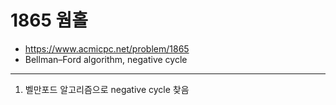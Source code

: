 # 1865 웜홀

- https://www.acmicpc.net/problem/1865
- Bellman–Ford algorithm, negative cycle
---
1. 벨만포드 알고리즘으로 negative cycle 찾음
